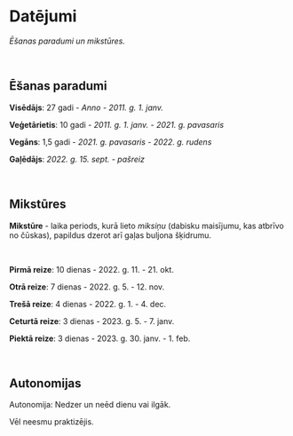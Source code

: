# Datējumi

*Ēšanas paradumi un mikstūres.*

</br>

## Ēšanas paradumi

**Visēdājs**: 27 gadi - *Anno - 2011. g. 1. janv.*

**Veģetārietis**: 10 gadi - *2011. g. 1. janv. - 2021. g. pavasaris*

**Vegāns**: 1,5 gadi - *2021. g. pavasaris - 2022. g. rudens*

**Gaļēdājs**: *2022. g. 15. sept. - pašreiz*

</br>

## Mikstūres

**Mikstūre** - laika periods, kurā lieto *miksiņu* (dabisku maisījumu, kas atbrīvo no čūskas), papildus dzerot arī gaļas buljona šķidrumu.

</br>

**Pirmā reize**: 10 dienas - 2022. g. 11. - 21. okt.

**Otrā reize**: 7 dienas - 2022. g. 5. - 12. nov.

**Trešā reize**: 4 dienas - 2022. g. 1. - 4. dec.

**Ceturtā reize**: 3 dienas - 2023. g. 5. - 7. janv.

**Piektā reize**: 3 dienas - 2023. g. 30. janv. - 1. feb.

</br>

## Autonomijas

Autonomija: Nedzer un neēd dienu vai ilgāk.

Vēl neesmu praktizējis.
